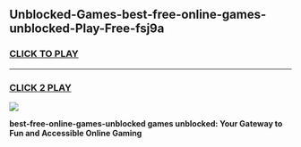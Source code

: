 
## Unblocked-Games-best-free-online-games-unblocked-Play-Free-fsj9a
<h3>
<a href="https://premium76.site?title=best-free-online-games-unblocked&ref=24M">CLICK TO PLAY</a></h3>
<hr>

<h3>
<a href="https://premium76.site?title=best-free-online-games-unblocked&ref=24M">CLICK 2 PLAY</a>
  
</h3>

<a href="https://premium76.site?title=best-free-online-games-unblocked&ref=24M"><img src="https://clearcache.store/games.png"></a>


**best-free-online-games-unblocked games unblocked: Your Gateway to Fun and Accessible Online Gaming**
